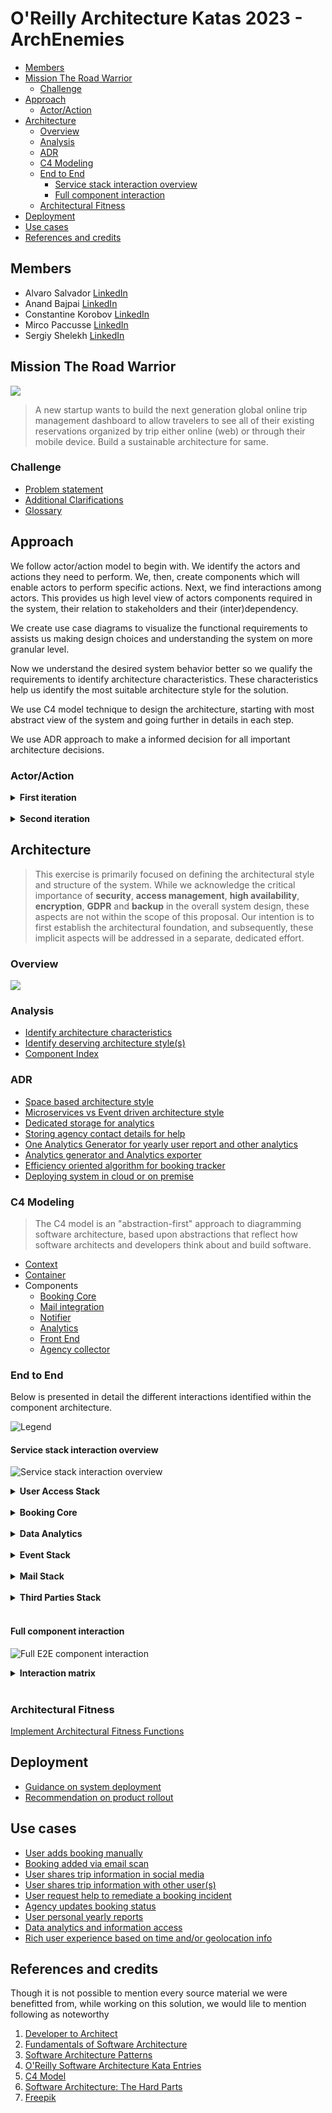 # O'Reilly Architecture Katas 2023 - ArchEnemies



<!-- vim-markdown-toc GFM -->

- [Members](#members)
- [Mission The Road Warrior](#mission-the-road-warrior)
  - [Challenge](#challenge)
- [Approach](#approach)
  - [Actor/Action](#actoraction)
- [Architecture](#architecture)
  - [Overview](#overview)
  - [Analysis](#analysis)
  - [ADR](#adr)
  - [C4 Modeling](#c4-modeling)
  - [End to End](#end-to-end)
    - [Service stack interaction overview](#service-stack-interaction-overview)
    - [Full component interaction](#full-component-interaction)
  - [Architectural Fitness](#architectural-fitness)
- [Deployment](#deployment)
- [Use cases](#use-cases)
- [References and credits](#references-and-credits)

<!-- vim-markdown-toc -->


## Members

- Alvaro Salvador [LinkedIn](https://www.linkedin.com/in/alvarorafael/)
- Anand Bajpai [LinkedIn](https://www.linkedin.com/in/bajpai-anand)
- Constantine Korobov [LinkedIn](https://www.linkedin.com/in/ckorobov/)
- Mirco Paccusse [LinkedIn](https://www.linkedin.com/in/mirco-paccusse-97525012/)
- Sergiy Shelekh [LinkedIn](https://www.linkedin.com/in/proxitrone/)

## Mission The Road Warrior

![](/assets/logo_road_warrior.png)

> A new startup wants to build the next generation global online trip management dashboard to allow travelers to see all of their existing reservations organized by trip either online (web) or through their mobile device. Build a sustainable architecture for same.


### Challenge

- [Problem statement](./doc/problem.md)
- [Additional Clarifications](./doc/clarification.md)
- [Glossary](./doc/glossary.md)

## Approach

We follow actor/action model to begin with. We identify the actors and actions they need to perform. We, then, create components which will enable actors to perform specific actions. Next, we find interactions among actors. This provides us high level view of actors components required in the system, their relation to stakeholders and their (inter)dependency.

We create use case diagrams to visualize the functional requirements to assists us making design choices and understanding the system on more granular level.

Now we understand the desired system behavior better so we qualify the requirements to identify architecture characteristics. These characteristics help us identify the most suitable architecture style for the solution.

We use C4 model technique to design the architecture, starting with most abstract view of the system and going further in details in each step.

We use ADR approach to make a informed decision for all important architecture decisions.

### Actor/Action

<details><summary><b>First iteration</b></summary>

![](./doc/approach/actor_action_base.png)

</details><br>

<details><summary><b>Second iteration</b></summary>

![](./doc/approach/actor-action.svg)

</details>

## Architecture

> This exercise is primarily focused on defining the architectural style and structure of the system. While we acknowledge the critical importance of **security**, **access management**, **high availability**, **encryption**, **GDPR** and **backup** in the overall system design, these aspects are not within the scope of this proposal. Our intention is to first establish the architectural foundation, and subsequently, these implicit aspects will be addressed in a separate, dedicated effort.

### Overview

![](./doc/arch/road-warrior-highlevel.drawio.png)

### Analysis

- [Identify architecture characteristics](./doc/arch-char.md)
- [Identify deserving architecture style(s)](./doc/arch-style.md)
- [Component Index](./doc/components.md)

### ADR

- [Space based architecture style](/doc/adr/0001-arch-style-space-based.md)
- [Microservices vs Event driven architecture style](/doc/adr/0002-arch-style-microservices-vs-event-driven.md)
- [Dedicated storage for analytics](/doc/adr/0003-dedicated-db-for-analytics-usage.md)
- [Storing agency contact details for help](/doc/adr/0004-store-agency-contact-for-help.md)
- [One Analytics Generator for yearly user report and other analytics](/doc/adr/0005-data-reporter-and-analytics-generator.md)
- [Analytics generator and Analytics exporter](/doc/adr/0006-analytics-generator-and-analytics-exporter.md)
- [Efficiency oriented algorithm for booking tracker](/doc/adr/0007-efficient-oriented-algorithm-for-booking-tracker.md)
- [Deploying system in cloud or on premise](/doc/adr/0008-deploying-system-in-cloud-or-on-premise.md)

### C4 Modeling

> The C4 model is an "abstraction-first" approach to diagramming software architecture, based upon abstractions that reflect how software architects and developers think about and build software.

* [Context](doc/c4/context.md)
* [Container](doc/c4/container.md)
* Components
  * [Booking Core](doc/c4/component-booking-core.md)
  * [Mail integration](doc/c4/component-mail-integration.md)
  * [Notifier](doc/c4/component-notifier.md)
  * [Analytics](doc/c4/component-analytics.md)
  * [Front End](doc/c4/component-front-end.md)
  * [Agency collector](./doc/c4/component-collector-agencies.md)


### End to End

Below is presented in detail the different interactions identified within the component architecture.

![Legend](./doc/arch/hldv2_legend.png)

#### Service stack interaction overview

![Service stack interaction overview](./doc/arch/hldv2_collapsed.png)

<details><summary><b>User Access Stack</b></summary>

![User Access stack](./doc/arch/hldv2_zoomin_useraccess.png)

</details><br>

<details><summary><b>Booking Core</b></summary>

![Booking Core stack](./doc/arch/hldv2_zoomin_bookingcore.png)

</details><br>

<details><summary><b>Data Analytics</b></summary>

![Data Analytics stack](./doc/arch/hldv2_zoomin_dataanalytics.png)

</details><br>

<details><summary><b>Event Stack</b></summary>

![Event stack](./doc/arch/hldv2_zoomin_eventstack.png)

</details><br>

<details><summary><b>Mail Stack</b></summary>

![Mail stack](./doc/arch/hldv2_zoomin_mailintegration.png)

</details><br>


<details><summary><b>Third Parties Stack</b></summary>

![Third Parties stack](./doc/arch/hldv2_zoomin_thirdparty.png)

</details><br>

#### Full component interaction

![Full E2E component interaction](./doc/arch/hldv2_full_interaction_by_id.png)

<details><summary><b>Interaction matrix</b></summary>

| <span style="display: inline-block; width:60px">Id</span> | From Component         | To Component                      | Interaction type      | Communication Domain                                       | Observations                                              |
| ------:                                                   | --                     | --                                | --                    | --                                                         | --                                                        |
| **INT-1**                                                 | End Users              | CDN                               | HTTP                  | PUBLIC                                                     | Cached on CDN                                             |
| **INT-2**                                                 | CDN                    | API Gateway                       | HTTP                  | PUBLIC                                                     | Refresh content                                           |
| **INT-3**                                                 | API Gateway            | Front End                         | HTTP                  | PLATFORM INTERNAL                                          |
| **INT-4**                                                 | Booking Engine         | Social Media Connector	REST      | PLATFORM INTERNAL     |
| **INT-5**                                                 | API Gateway            | Booking Engine                    | HTTP / Streaming      | PLATFORM INTERNAL                                          |
| **INT-6**                                                 | API Gateway            | Notifier                          | HTTP / REST           | PLATFORM INTERNAL                                          |
| **INT-7**                                                 | Event Broker           | Notifier	Streaming         | PLATFORM INTERNAL     |
| **INT-8**                                                 | Mail Poller            | Email Services                    | HTTP / IMAP / POP3    | PUBLIC                                                     | Active polling                                            |
| **INT-9**                                                 | Email Services         | Mail Listener	SMTP              | PUBLIC                | Passive reception                                          |
| **INT-10**                                                | Mail Listener          | Mail Filterer	Streaming         | STACK INTERNAL        | Postprocess and filter emails which shall trigger an event |
| **INT-11**                                                | Mail Poller            | Mail Filterer	Streaming         | STACK INTERNAL        | Postprocess and filter emails which shall trigger an event |
| **INT-12**                                                | Mail Filterer          | Event Broker	Streaming         | PLATFORM INTERNAL     | Generate events based on mail filtering logic              |
| **INT-13**                                                | Event Broker           | Booking Engine	Event push        | PLATFORM INTERNAL     |
| **INT-14**                                                | Booking Engine         | Event Broker	Event pull        | PLATFORM INTERNAL     |
| **INT-15**                                                | Booking Engine         | Booking storage                   | HTTP / REST / GraphQL | STACK INTERNAL                                             | CRUD operations                                           |
| **INT-16**                                                | Booking Engine         | Partners Connector	REST      | PLATFORM INTERNAL     | Request context data for a booking                         |
| **INT-17**                                                | Booking Engine         | Booking Trackers	REST      | STACK INTERNAL        | Create tracker tasks                                       |
| **INT-18**                                                | Data Exporter          | Booking Engine	REST / GraphQL    | PLATFORM INTERNAL     | Read / Import data for analytics                           |
| **INT-19**                                                | Data Exporter          | Analytics Storage	Streaming | STACK INTERNAL        | Store data for analytics                                   |
| **INT-20**                                                | Event Broker           | Data Exporter	Streaming         | PLATFORM INTERNAL     | Booking events relevant for analytics                      |
| **INT-21**                                                | Analytics Generator    | Analytics Storage	Streaming | STACK INTERNAL        | Import and generation of reports                           |
| **INT-22**                                                | Analytics Exporter     | Analytics Storage	Streaming | STACK INTERNAL        | Read analytics and reports                                 |
| **INT-23**                                                | Analytics Exporter     | Analytics Users	Streaming         | PUBLIC                | Expose analytics and reports                               |
| **INT-24**                                                | Analytics Users        | Analytics Exporter                | HTTP / REST / GraphQL | PUBLIC                                                     | Consume analytics and reports                             |
| **INT-25**                                                | Agencies Connectors    | Travel Agencies                   | HTTP / REST           | PUBLIC                                                     | Retrieve booking status                                   |
| **INT-26**                                                | GDS Connectors	GDS    | HTTP / REST                       | PUBLIC                | Retrieve booking status                                    |
| **INT-27**                                                | Booking Trackers       | Agencies Connectors	REST      | PLATFORM INTERNAL     | Request booking status update                              |
| **INT-28**                                                | Booking Trackers       | GDS Connectors	REST              | PLATFORM INTERNAL     | Request booking status update                              |
| **INT-29**                                                | Booking Trackers       | Event Broker	Streaming         | PLATFORM INTERNAL     | Booking event                                              |
| **INT-30**                                                | Social Media Connector | Social Media                      | HTTP / REST           | PUBLIC                                                     | Share booking info                                        |
| **INT-31**                                                | Partners Connector     | Partners                          | HTTP / REST           | PUBLIC                                                     | Get complementary info to support location based features |

</details><br>


### Architectural Fitness

[Implement Architectural Fitness Functions](./doc/arch-fitness.md)

## Deployment

- [Guidance on system deployment](./doc/deployment.md)
- [Recommendation on product rollout](./doc/rollout.md)

## Use cases

- [User adds booking manually](./doc/use_cases/user_add_booking_manually.md)
- [Booking added via email scan](./doc/use_cases/booking_added_via_email_scan.md)
- [User shares trip information in social media](./doc/use_cases/user_share_trip_on_social_media.md)
- [User shares trip information with other user(s) ](./doc/use_cases/user_share_with_other_user.md)
- [User request help to remediate a booking incident](./doc/use_cases/user_request_help.md)
- [Agency updates booking status](./doc/use_cases/agency_updates_booking_status.md)
- [User personal yearly reports](./doc/use_cases/user_yearly_report.md)
- [Data analytics and information access](/doc/use_cases/analytics_and_reporting.md)
- [Rich user experience based on time and/or geolocation info](./doc/use_cases/rich_user_experience.md)

## References and credits

Though it is not possible to mention every source material we were benefitted from, while working on this solution, we would lile to mention following as noteworthy

1. [Developer to Architect](https://www.developertoarchitect.com/)
2. [Fundamentals of Software Architecture](https://www.oreilly.com/library/view/fundamentals-of-software/9781492043447/)
3. [Software Architecture Patterns](https://www.oreilly.com/library/view/software-architecture-patterns/9781491971437/)
4. [O'Reilly Software Architecture Kata Entries](https://github.com/tekiegirl/SoftwareArchitectureResources/blob/main/Resources/OReillyKata.md)
5. [C4 Model](https://c4model.com/)
6. [Software Architecture: The Hard Parts](https://learning.oreilly.com/library/view/software-architecture-the/9781492086888/)
7. [Freepik](https://www.freepik.com/)
